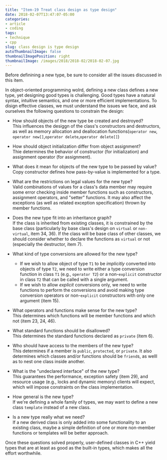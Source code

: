 ```yaml
---
title: "Item-19 Treat class design as type design"
date: 2018-02-07T13:47:07-05:00
categories:
- article
- coding
tags:
- technique
- cpp
slug: class design is type design
autoThumbnailImage: false
thumbnailImagePosition: right
thumbnailImage: /images/2018/2018-02/2018-02-07.jpg
---
```


Before definining a new type, be sure to consider all the issues discussed in this item.
<!--more-->

In object-oriented programming wolrd, defining a new class defines a new type, yet designing good types is challenging. Good types have a natural syntax, intuitive semantics, and one or more efficient implementations. To disign effective classes, we must understand the issues we face, and ask ourselves the following questions to constrain the design:

* How should objects of the new type be created and destroyed?  
    This influences the desiggn of the class's constructors and destructors, as well as memory allocation and deallocation functions(`operator new`, `operator new[]`,`operator delete`,`operator delete[]`)

* How should object initialization differ from object assignment?  
    Thie determines the behavior of constructor (for initialization) and assignment operator (for assignment).

* What does it mean for objects of the new type to be passed by value?  
    Copy constructor defines how pass-by-value is implemented for a type.

* What are the restrictions on legal values for the new type?  
    Valid combinations of values for a class's data member may require some error checking inside member functions such as constructors, assignment operators, and "setter" functions. It may also affect the exceptions (as well as related exception specification) thrown by member functions.

* Does the new type fit into an inheritance graph?  
    If the class is inherited from existing classes, it is constrained by the base class (particularly by base class's design on `virtual` or `non-virtual`, item 34, 36). If the class will be base class of other classes, we should consider whether to declare the functions as `virtual` or not (especially the destructor, item 7).

* What kind of type conversions are allowed for the new type?  
    - If we wish to allow object of type `T1` to be _implicitly_ converted into objects of type `T2`, we need to write either a type conversion function in class `T1` (e.g., `operator T2`) or a non-`explicit` constructor in class `T2` that can be called with a single argument.   
    - If we wish to allow _explicit_ conversions only, we need to write functions to perform the conversions and avoid making type conversion operators or non-`explicit` constructors with only one argument (item 15).

* What operators and functions make sense for the new type?  
    This determines which functions will be member functions and which not (item 23, 24, 46).

* What standard functions should be disallowed?  
    This determines the standard functions declared as `private` (item 6).

* Who should have access to the members of the new type?  
    This determines if a member is `public`, `protected`, or `private`. It also determines which classes and/or functions should be `friend`s, as welll as to nest one class inside another.

* What is the "undeclared interface" of the new type?  
    This guarantees the performance, exception safety (item 29), and resource usage (e.g., locks and dynamic memory) clients will expect, which will impose constraints on the class implementation.

* How general is the new type?  
    If we're defining a whole family of types, we may want to define a new class `template` instead of a new class.

* Is a new type really what we need?  
    If a new derived class is only added into some functionality to an existing class, maybe a simple definition of one or more non-member functions or templates will be better approach.

Once these questions solved properly, user-defined classes in C++ yield types that are at least as good as the built-in types, which makes all the effort worthwhile.